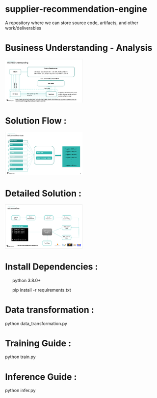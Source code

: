 # supplier-recommendation-engine
A repository where we can store source code, artifacts, and other work/deliverables

<h1> Business Understanding - Analysis </h1>
<img src="documentation/Business.png" width="50%" height="50%">

<h1> Solution Flow :</h1>
<img src="documentation/solution_overview.png" width="50%" height="50%">

<h1> Detailed Solution :</h1>
<img src="documentation/detailed_solution.png" width="50%" height="50%">

<h1> Install Dependencies :</h1>
<ol>python 3.8.0+</ol>
<ol>pip install -r requirements.txt</ol>

<h1> Data transformation :</h1>
python data_transformation.py

<h1> Training Guide :</h1>
python train.py

<h1> Inference Guide :</h1>
python infer.py
